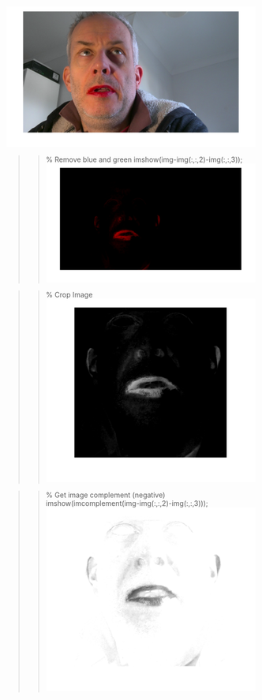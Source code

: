 ![Remove blue and green](0.png)
>> % Remove blue and green
>> imshow(img-img(:,:,2)-img(:,:,3));
![Remove blue and green](1.png)

>> % Crop Image
![Crop Image](22.png)

>> % Get image complement (negative)
>> imshow(imcomplement(img-img(:,:,2)-img(:,:,3)));
![ Get image complement (negative)](32.png)

<!--
>> % Get image complement (negative)
>> imshow(imcomplement(img-img(:,:,2)-img(:,:,3)));
![ Get image complement (negative)](2.png)
>> % Convert to grayscale
>> imshow(rgb2gray(imcomplement(img-img(:,:,2)-img(:,:,3))));
![Convert to grayscale](3.png)
![Convert to grayscale](4.png)

imshow(imcomplement(cropedges(img-img(:,:,2)-img(:,:,3))));
-->

